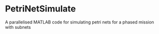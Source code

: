 # PetriNetSimulate
A parallelised MATLAB code for simulating petri nets for a phased mission with subnets

